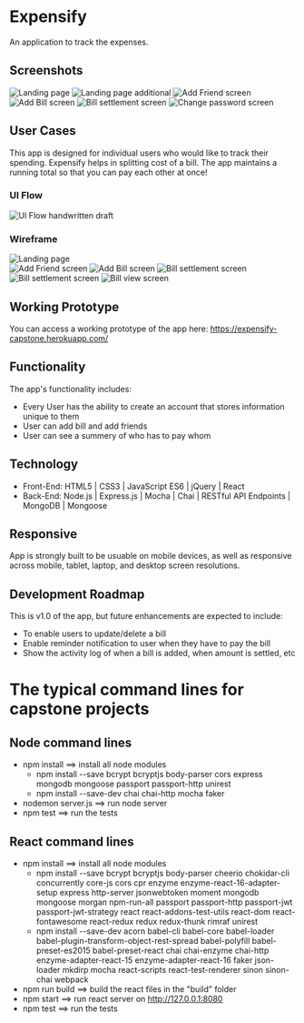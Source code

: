 # Expensify
An application to track the expenses.

## Screenshots
![Landing page](https://github.com/mukthaK/expensify-fullstack-capstone-react/blob/master/github-images/screenshots/homescreen.png "Landing page")
![Landing page additional](https://github.com/mukthaK/expensify-fullstack-capstone-react/blob/master/github-images/screenshots/homescreen-signup.png "Landing page")
![Add Friend screen](https://github.com/mukthaK/expensify-fullstack-capstone-react/blob/master/github-images/screenshots/friends.png "Add friend screen")
![Add Bill screen](https://github.com/mukthaK/expensify-fullstack-capstone-react/blob/master/github-images/screenshots/bill.png "Add bill screen")
![Bill settlement screen](https://github.com/mukthaK/expensify-fullstack-capstone-react/blob/master/github-images/screenshots/billsettlement.png "Bill settlement screen")
![Change password screen](https://github.com/mukthaK/expensify-fullstack-capstone-react/blob/master/github-images/screenshots/changepswd.png "Change password screen")

## User Cases
This app is designed for individual users who would like to track their spending. Expensify helps in splitting cost of a bill. The app maintains a running total so that you can pay each other at once!

### UI Flow
![UI Flow handwritten draft](https://github.com/mukthaK/expensify-fullstack-capstone-react/blob/master/github-images/screenshots/userflow.jpg)

### Wireframe
![Landing page](https://github.com/mukthaK/expensify-fullstack-capstone-react/blob/master/github-images/landingPage.jpg "Landing screen") \
![Add Friend screen](https://github.com/mukthaK/expensify-fullstack-capstone-react/blob/master/github-images/friendPage.jpg "Add Friend screen")
![Add Bill screen](https://github.com/mukthaK/expensify-fullstack-capstone-react/blob/master/github-images/billPage.jpg "Add Bill screen")
![Bill settlement screen](https://github.com/mukthaK/expensify-fullstack-capstone-react/blob/master/github-images/youAreOwedPage.jpg "Bill settlement screen")
![Bill settlement screen](https://github.com/mukthaK/expensify-fullstack-capstone-react/blob/master/github-images/youOwePage.jpg "Bill settlement screen")
![Bill view screen](https://github.com/mukthaK/expensify-fullstack-capstone-react/blob/master/github-images/billView.jpg "Bill settlement screen")

## Working Prototype
You can access a working prototype of the app here: https://expensify-capstone.herokuapp.com/

## Functionality
The app's functionality includes:
* Every User has the ability to create an account that stores information unique to them
* User can add bill and add friends
* User can see a summery of who has to pay whom

## Technology
* Front-End: HTML5 | CSS3 | JavaScript ES6 | jQuery | React
* Back-End: Node.js | Express.js | Mocha | Chai | RESTful API Endpoints | MongoDB | Mongoose

## Responsive
App is strongly built to be usuable on mobile devices, as well as responsive across mobile, tablet, laptop, and desktop screen resolutions.

## Development Roadmap
This is v1.0 of the app, but future enhancements are expected to include:
* To enable users to update/delete a bill
* Enable reminder notification to user when they have to pay the bill
* Show the activity log of when a bill is added, when amount is settled, etc

#  The typical command lines for capstone projects

## Node command lines
* npm install ==> install all node modules
    * npm install --save bcrypt bcryptjs body-parser cors express mongodb mongoose passport passport-http unirest
    * npm install --save-dev chai chai-http mocha faker
* nodemon server.js ==> run node server
* npm test ==> run the tests

## React command lines
* npm install ==> install all node modules
    * npm install --save bcrypt bcryptjs body-parser cheerio chokidar-cli concurrently core-js cors cpr enzyme enzyme-react-16-adapter-setup express http-server jsonwebtoken moment mongodb mongoose morgan npm-run-all passport passport-http passport-jwt passport-jwt-strategy react react-addons-test-utils react-dom react-fontawesome react-redux redux redux-thunk rimraf unirest
    * npm install --save-dev acorn babel-cli babel-core babel-loader babel-plugin-transform-object-rest-spread babel-polyfill babel-preset-es2015 babel-preset-react chai chai-enzyme chai-http enzyme-adapter-react-15 enzyme-adapter-react-16 faker json-loader mkdirp mocha react-scripts react-test-renderer sinon sinon-chai webpack
* npm run build ==> build the react files in the "build" folder
* npm start ==> run react server on http://127.0.0.1:8080
* npm test ==> run the tests
